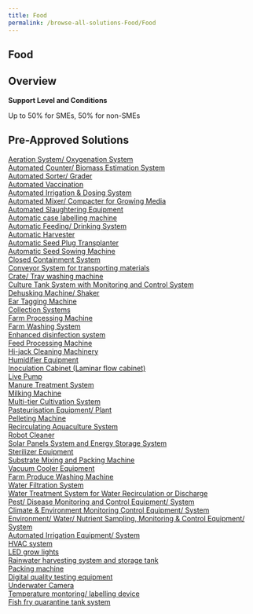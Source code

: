```yaml
---
title: Food
permalink: /browse-all-solutions-Food/Food
---
```


## Food
## Overview

**Support Level and Conditions**

Up to 50% for SMEs, 50% for non-SMEs

## Pre-Approved Solutions

<a href='/productivity-solutions-grant/solutionrepo/solution2115' target='_blank'>Aeration System/ Oxygenation System</a><br>
<a href='/productivity-solutions-grant/solutionrepo/solution2116' target='_blank'>Automated Counter/ Biomass Estimation System</a><br>
<a href='/productivity-solutions-grant/solutionrepo/solution2117' target='_blank'>Automated Sorter/ Grader</a><br>
<a href='/productivity-solutions-grant/solutionrepo/solution2118' target='_blank'>Automated Vaccination</a><br>
<a href='/productivity-solutions-grant/solutionrepo/solution2119' target='_blank'>Automated Irrigation & Dosing System</a><br>
<a href='/productivity-solutions-grant/solutionrepo/solution2120' target='_blank'>Automated Mixer/ Compacter for Growing Media</a><br>
<a href='/productivity-solutions-grant/solutionrepo/solution2121' target='_blank'>Automated Slaughtering Equipment</a><br>
<a href='/productivity-solutions-grant/solutionrepo/solution2122' target='_blank'>Automatic case labelling machine</a><br>
<a href='/productivity-solutions-grant/solutionrepo/solution2123' target='_blank'>Automatic Feeding/ Drinking System</a><br>
<a href='/productivity-solutions-grant/solutionrepo/solution2124' target='_blank'>Automatic Harvester</a><br>
<a href='/productivity-solutions-grant/solutionrepo/solution2125' target='_blank'>Automatic Seed Plug Transplanter</a><br>
<a href='/productivity-solutions-grant/solutionrepo/solution2126' target='_blank'>Automatic Seed Sowing Machine</a><br>
<a href='/productivity-solutions-grant/solutionrepo/solution2128' target='_blank'>Closed Containment System</a><br>
<a href='/productivity-solutions-grant/solutionrepo/solution2129' target='_blank'>Conveyor System for transporting materials</a><br>
<a href='/productivity-solutions-grant/solutionrepo/solution2130' target='_blank'>Crate/ Tray washing machine</a><br>
<a href='/productivity-solutions-grant/solutionrepo/solution2131' target='_blank'>Culture Tank System with Monitoring and Control System</a><br>
<a href='/productivity-solutions-grant/solutionrepo/solution2132' target='_blank'>Dehusking Machine/ Shaker</a><br>
<a href='/productivity-solutions-grant/solutionrepo/solution2133' target='_blank'>Ear Tagging Machine</a><br>
<a href='/productivity-solutions-grant/solutionrepo/solution2134' target='_blank'>Collection Systems</a><br>
<a href='/productivity-solutions-grant/solutionrepo/solution2135' target='_blank'>Farm Processing Machine</a><br>
<a href='/productivity-solutions-grant/solutionrepo/solution2137' target='_blank'>Farm Washing System</a><br>
<a href='/productivity-solutions-grant/solutionrepo/solution2138' target='_blank'>Enhanced disinfection system</a><br>
<a href='/productivity-solutions-grant/solutionrepo/solution2142' target='_blank'>Feed Processing Machine</a><br>
<a href='/productivity-solutions-grant/solutionrepo/solution2143' target='_blank'>Hi-jack Cleaning Machinery</a><br>
<a href='/productivity-solutions-grant/solutionrepo/solution2144' target='_blank'>Humidifier Equipment</a><br>
<a href='/productivity-solutions-grant/solutionrepo/solution2145' target='_blank'>Inoculation Cabinet (Laminar flow cabinet)</a><br>
<a href='/productivity-solutions-grant/solutionrepo/solution2146' target='_blank'>Live Pump</a><br>
<a href='/productivity-solutions-grant/solutionrepo/solution2147' target='_blank'>Manure Treatment System</a><br>
<a href='/productivity-solutions-grant/solutionrepo/solution2148' target='_blank'>Milking Machine</a><br>
<a href='/productivity-solutions-grant/solutionrepo/solution2149' target='_blank'>Multi-tier Cultivation System</a><br>
<a href='/productivity-solutions-grant/solutionrepo/solution2151' target='_blank'>Pasteurisation Equipment/ Plant</a><br>
<a href='/productivity-solutions-grant/solutionrepo/solution2152' target='_blank'>Pelleting Machine</a><br>
<a href='/productivity-solutions-grant/solutionrepo/solution2153' target='_blank'>Recirculating Aquaculture System</a><br>
<a href='/productivity-solutions-grant/solutionrepo/solution2154' target='_blank'>Robot Cleaner </a><br>
<a href='/productivity-solutions-grant/solutionrepo/solution2155' target='_blank'>Solar Panels System and Energy Storage System</a><br>
<a href='/productivity-solutions-grant/solutionrepo/solution2156' target='_blank'>Sterilizer Equipment</a><br>
<a href='/productivity-solutions-grant/solutionrepo/solution2157' target='_blank'>Substrate Mixing and Packing Machine</a><br>
<a href='/productivity-solutions-grant/solutionrepo/solution2158' target='_blank'>Vacuum Cooler Equipment</a><br>
<a href='/productivity-solutions-grant/solutionrepo/solution2159' target='_blank'>Farm Produce Washing Machine</a><br>
<a href='/productivity-solutions-grant/solutionrepo/solution2161' target='_blank'>Water Filtration System</a><br>
<a href='/productivity-solutions-grant/solutionrepo/solution2162' target='_blank'>Water Treatment System for Water Recirculation or Discharge</a><br>
<a href='/productivity-solutions-grant/solutionrepo/solution2163' target='_blank'>Pest/ Disease Monitoring and Control Equipment/ System</a><br>
<a href='/productivity-solutions-grant/solutionrepo/solution2164' target='_blank'>Climate & Environment Monitoring Control Equipment/ System</a><br>
<a href='/productivity-solutions-grant/solutionrepo/solution2165' target='_blank'>Environment/ Water/ Nutrient Sampling, Monitoring & Control Equipment/ System</a><br>
<a href='/productivity-solutions-grant/solutionrepo/solution2166' target='_blank'>Automated Irrigation Equipment/ System</a><br>
<a href='/productivity-solutions-grant/solutionrepo/solution2167' target='_blank'>HVAC system</a><br>
<a href='/productivity-solutions-grant/solutionrepo/solution2168' target='_blank'>LED grow lights</a><br>
<a href='/productivity-solutions-grant/solutionrepo/solution2169' target='_blank'>Rainwater harvesting system and storage tank</a><br>
<a href='/productivity-solutions-grant/solutionrepo/solution2170' target='_blank'>Packing machine</a><br>
<a href='/productivity-solutions-grant/solutionrepo/solution2171' target='_blank'>Digital quality testing equipment</a><br>
<a href='/productivity-solutions-grant/solutionrepo/solution2172' target='_blank'>Underwater Camera </a><br>
<a href='/productivity-solutions-grant/solutionrepo/solution2173' target='_blank'>Temperature montoring/ labelling device</a><br>
<a href='/productivity-solutions-grant/solutionrepo/solution2174' target='_blank'>Fish fry quarantine tank system</a><br>
